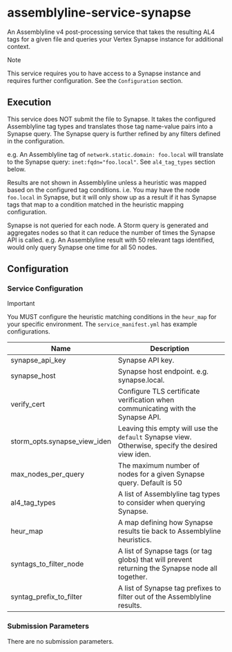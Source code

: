 # assemblyline-service-synapse

An Assemblyline v4 post-processing service that takes the resulting AL4 tags for a given file and
queries your Vertex Synapse instance for additional context.

> [!NOTE]
> This service requires you to have access to a Synapse instance and requires further configuration. See the `Configuration` section.

## Execution

This service does NOT submit the file to Synapse. It takes the configured Assemblyline tag types
and translates those tag name-value pairs into a Synapse query. The Synapse query is further refined
by any filters defined in the configuration.

e.g. An Assemblyline tag of `network.static.domain: foo.local` will translate to the Synapse query:
`inet:fqdn="foo.local"`. See `al4_tag_types` section below.

Results are not shown in Assemblyline unless a heuristic was mapped based on the configured tag
conditions. i.e. You may have the node `foo.local` in Synapse, but it will only show up as a result
if it has Synapse tags that map to a condition matched in the heuristic mapping configuration.

Synapse is not queried for each node. A Storm query is generated and aggregates nodes so that it can
reduce the number of times the Synapse API is called. e.g. An Assemblyline result with 50 relevant
tags identified, would only query Synapse one time for all 50 nodes.

## Configuration

### Service Configuration

> [!IMPORTANT]
>
> You MUST configure the heuristic matching conditions in the `heur_map` for your specific environment. The `service_manifest.yml` has example configurations.

| Name                         | Description                                                                                       |
| ---------------------------- | ------------------------------------------------------------------------------------------------- |
| synapse_api_key              | Synapse API key.                                                                                  |
| synapse_host                 | Synapse host endpoint. e.g. synapse.local.                                                        |
| verify_cert                  | Configure TLS certificate verification when communicating with the Synapse API.                   |
| storm_opts.synapse_view_iden | Leaving this empty will use the `default` Synapse view. Otherwise, specify the desired view iden. |
| max_nodes_per_query          | The maximum number of nodes for a given Synapse query. Default is 50                              |
| al4_tag_types                | A list of Assemblyline tag types to consider when querying Synapse.                               |
| heur_map                     | A map defining how Synapse results tie back to Assemblyline heuristics.                           |
| syntags_to_filter_node       | A list of Synapse tags (or tag globs) that will prevent returning the Synapse node all together.  |
| syntag_prefix_to_filter      | A list of Synapse tag prefixes to filter out of the Assemblyline results.                         |

### Submission Parameters

There are no submission parameters.
